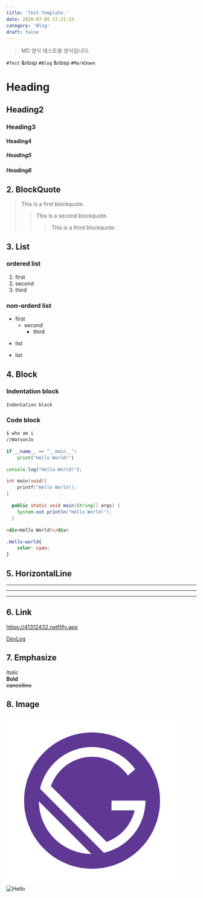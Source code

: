 ```yaml
---
title: 'Test Template.'
date: 2020-07-05 17:21:13
category: 'Blog'
draft: false
---
```


> MD 양식 테스트용 양식입니다.

`#Test` &nbsp `#Blog` &nbsp `#MarkDown`

<!-- thumbnail -->

# Heading

## Heading2

### Heading3

#### Heading4

##### Heading5

##### Heading6

## 2. BlockQuote

> This is a first blockquote.
>
> > This is a second blockquote.
> >
> > > This is a third blockquote.

## 3. List

### ordered list

1. first
2. second
3. third

### non-orderd list

- first
  - second
    - third

* list

- list

## 4. Block

### Indentation block

    Indentation block

### Code block

```sh
$ who am i
//WatsonJo
```

```Python
if __name__ == "__main__":
    print("Hello World!")
```

```JavaScript
console.log("Hello World!");
```

```C
int main(void){
    printf("Hello World!);
}
```

```Java
  public static void main(String[] args) {
    System.out.println("Hello World!");
  }
```

```HTML
<div>Hello World!</div>
```

```CSS
.Hello-world{
    color: cyan;
}
```

## 5. HorizontalLine

---

---

---

## 6. Link

<https://41312432.netflify.app>

[DevLog](https://41312432.netlify.app, '41312432.dev')

## 7. Emphasize

_Italic_  
**Bold**  
~~cancelline~~

## 8. Image

![Hello](/content/blog/development/images/hello.png)
<img src="/Users/JoWansik/devLog/content/blog/development/images/hello.png" width="300px" height="300px" title="px(픽셀) 크기 설정" alt="Hello"></img><br/>
